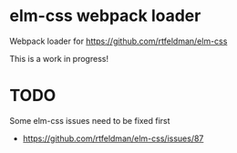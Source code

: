 # elm-css webpack loader

Webpack loader for https://github.com/rtfeldman/elm-css

This is a work in progress!

# TODO

Some elm-css issues need to be fixed first

* https://github.com/rtfeldman/elm-css/issues/87
